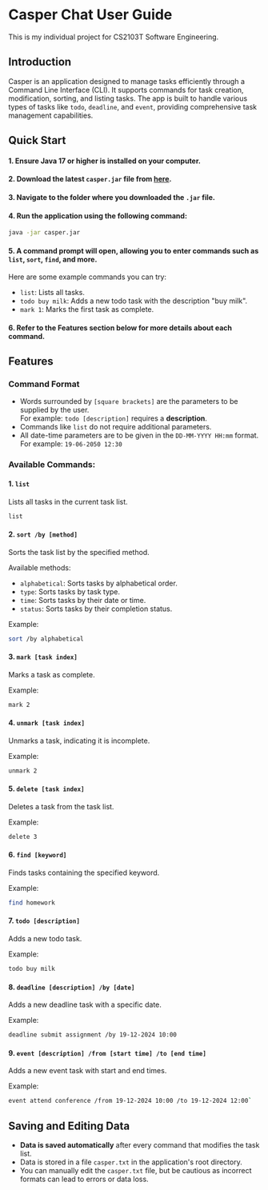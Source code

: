 # Casper Chat User Guide

This is my individual project for CS2103T Software Engineering. 

## Introduction

Casper is an application designed to manage tasks efficiently through a Command Line Interface (CLI). It supports 
commands for task creation, modification, sorting, and listing tasks. The app is built to handle various types of 
tasks like `todo`, `deadline`, and `event`, providing comprehensive task management capabilities.

## Quick Start
#### 1. Ensure Java 17 or higher is installed on your computer.
#### 2. Download the latest `casper.jar` file from [here](https://github.com/yizhong187/ip/releases/download/v0.2/casper.jar).
#### 3. Navigate to the folder where you downloaded the `.jar` file.
#### 4. Run the application using the following command:
```bash
java -jar casper.jar
```
#### 5. A command prompt will open, allowing you to enter commands such as `list`, `sort`, `find`, and more. 
Here are some example commands you can try:
- `list`: Lists all tasks.
- `todo buy milk`: Adds a new todo task with the description "buy milk".
- `mark 1`: Marks the first task as complete.

#### 6. Refer to the Features section below for more details about each command.


## Features

### Command Format
- Words surrounded by `[square brackets]` are the parameters to be supplied by the user.  
  For example: `todo [description]` requires a **description**.
- Commands like `list` do not require additional parameters.
- All date-time parameters are to be given in the `DD-MM-YYYY HH:mm` format.   
  For example: `19-06-2050 12:30`

### Available Commands:


#### 1. `list`
Lists all tasks in the current task list.
```bash
list
```

#### 2. `sort /by [method]`
Sorts the task list by the specified method.

Available methods:
- `alphabetical`: Sorts tasks by alphabetical order.
- `type`: Sorts tasks by task type.
- `time`: Sorts tasks by their date or time.
- `status`: Sorts tasks by their completion status.

Example:
```bash
sort /by alphabetical
```

#### 3. `mark [task index]`
Marks a task as complete.

Example:
```bash
mark 2
```

#### 4. `unmark [task index]`
Unmarks a task, indicating it is incomplete.

Example:
```bash
unmark 2
```

#### 5. `delete [task index]`
Deletes a task from the task list.

Example:
```bash
delete 3
```

#### 6. `find [keyword]`
Finds tasks containing the specified keyword.

Example:
```bash
find homework
```

#### 7. `todo [description]`
Adds a new todo task.

Example:
```bash
todo buy milk
```

#### 8. `deadline [description] /by [date]`
Adds a new deadline task with a specific date.

Example:
```bash 
deadline submit assignment /by 19-12-2024 10:00
```

#### 9. `event [description] /from [start time] /to [end time]`
Adds a new event task with start and end times.

Example:
```bash 
event attend conference /from 19-12-2024 10:00 /to 19-12-2024 12:00`
```

## Saving and Editing Data

- **Data is saved automatically** after every command that modifies the task list.
- Data is stored in a file `casper.txt` in the application's root directory.
- You can manually edit the `casper.txt` file, but be cautious as incorrect formats can lead to errors or data loss.